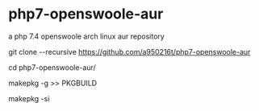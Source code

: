 # php7-openswoole-aur
a php 7.4 openswoole arch linux aur repository

git clone --recursive https://github.com/a950216t/php7-openswoole-aur

cd php7-openswoole-aur/

makepkg -g >> PKGBUILD

makepkg -si